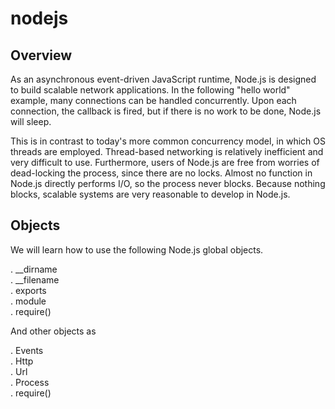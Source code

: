 # nodejs

## Overview

As an asynchronous event-driven JavaScript runtime, Node.js is designed to build scalable network applications. In the following "hello world" example, many connections can be handled concurrently. Upon each connection, the callback is fired, but if there is no work to be done, Node.js will sleep.

This is in contrast to today's more common concurrency model, in which OS threads are employed. Thread-based networking is relatively inefficient and very difficult to use. Furthermore, users of Node.js are free from worries of dead-locking the process, since there are no locks. Almost no function in Node.js directly performs I/O, so the process never blocks. Because nothing blocks, scalable systems are very reasonable to develop in Node.js.


## Objects

We will learn how to use the following Node.js global objects.

. __dirname<br>
. __filename<br>
. exports<br>
. module<br>
. require()<br>


And other objects as<br> 

. Events<br>
. Http<br>
. Url<br>
. Process<br>
. require()<br>


